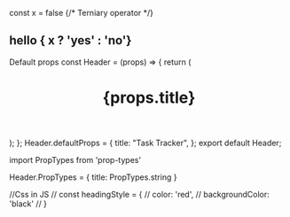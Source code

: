  
 const x = false
 {/* Terniary operator */}
<h2>hello { x ? 'yes' : 'no'}</h2>

Default props
const Header = (props) => {
  return (
    <header>
      <h1>{props.title}</h1>
    </header>
  );
};
Header.defaultProps = {
  title: "Task Tracker",
};
export default Header;


import PropTypes from 'prop-types'

Header.PropTypes = {
  title: PropTypes.string
}

//Css in JS
// const headingStyle  = {
//   color: 'red',
//   backgroundColor: 'black'
// }